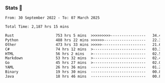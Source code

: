 ### Stats 👋
<!--START_SECTION:waka-->

```txt
From: 30 September 2022 - To: 07 March 2025

Total Time: 2,187 hrs 15 mins

Rust                   753 hrs 5 mins  >>>>>>>>>----------------   34.43 %
Python                 488 hrs 22 mins >>>>>>-------------------   22.33 %
Other                  473 hrs 33 mins >>>>>--------------------   21.65 %
C#                     74 hrs 12 mins  >------------------------   03.39 %
HTML                   56 hrs 2 mins   >------------------------   02.56 %
Markdown               53 hrs 32 mins  >------------------------   02.45 %
Go                     45 hrs 27 mins  >------------------------   02.08 %
YAML                   26 hrs 36 mins  -------------------------   01.22 %
Binary                 19 hrs 30 mins  -------------------------   00.89 %
Java                   18 hrs 46 mins  -------------------------   00.86 %
```

<!--END_SECTION:waka-->

<!--
**buhaytza2005/buhaytza2005** is a ✨ _special_ ✨ repository because its `README.md` (this file) appears on your GitHub profile.

Here are some ideas to get you started:

- 🔭 I’m currently working on ...
- 🌱 I’m currently learning ...
- 👯 I’m looking to collaborate on ...
- 🤔 I’m looking for help with ...
- 💬 Ask me about ...
- 📫 How to reach me: ...
- 😄 Pronouns: ...
- ⚡ Fun fact: ...
-->


